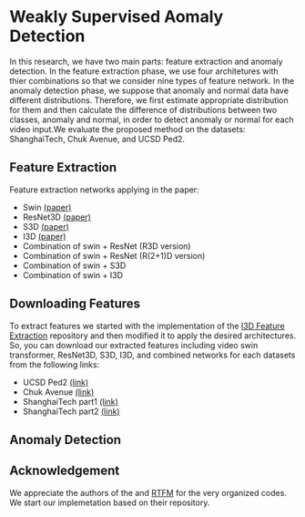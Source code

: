 # Weakly Supervised Aomaly Detection
In this research, we have two main parts: feature extraction and anomaly detection. In the feature extraction phase, we use four architetures with thier combinations so that we consider nine types of feature network. In the anomaly detection phase, we suppose that anomaly and normal data have different distributions. Therefore, we first estimate appropriate distribution for them and then calculate the difference of distributions between two classes, anomaly and normal, in order to detect anomaly or normal for each video input.We evaluate the proposed method on the datasets: ShanghaiTech, Chuk Avenue, and UCSD Ped2.

## Feature Extraction
Feature extraction networks applying in the paper:
* Swin [(paper)](https://openaccess.thecvf.com/content/CVPR2022/html/Liu_Video_Swin_Transformer_CVPR_2022_paper.html)
* ResNet3D [(paper)](https://openaccess.thecvf.com/content_cvpr_2018/html/Tran_A_Closer_Look_CVPR_2018_paper.html)
* S3D [(paper)](https://openaccess.thecvf.com/content_ECCV_2018/html/Saining_Xie_Rethinking_Spatiotemporal_Feature_ECCV_2018_paper.html)
* I3D [(paper)](https://openaccess.thecvf.com/content_cvpr_2017/html/Carreira_Quo_Vadis_Action_CVPR_2017_paper.html)
* Combination of swin + ResNet (R3D version)
* Combination of swin + ResNet (R(2+1)D version)
* Combination of swin + S3D
* Combination of swin + I3D
## Downloading Features
To extract features we started with the implementation of the [I3D Feature Extraction](https://github.com/GowthamGottimukkala/I3D_Feature_Extraction_resnet) repository and then modified it to apply the desired architectures. So, you can download our extracted features including video swin transformer, ResNet3D, S3D, I3D, and combined networks for each datasets from the following links:
* UCSD Ped2 [(link)](https://drive.google.com/file/d/1EUgplJ9Eqt-VdsqLm9GJ35TMQYzZR0n1/view?usp=sharing)
* Chuk Avenue [(link)](https://drive.google.com/file/d/1KEXjiIsGfvsdu9Z05Yt8Cc3qZxByhcsO/view?usp=sharing)
* ShanghaiTech part1 [(link)](https://drive.google.com/file/d/1kOp-vbkK8mH8tt4FhuUD4nPN455M6qaI/view?usp=sharing)
* ShanghaiTech part2 [(link)]()

## Anomaly Detection

## Acknowledgement
We appreciate the authors of the  and [RTFM](https://github.com/tianyu0207/RTFM) for the very organized codes. We start our implemetation based on their repository.
